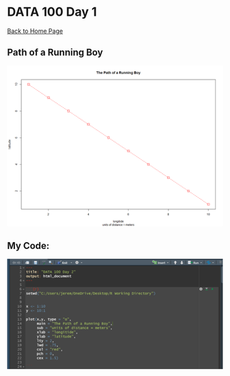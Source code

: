 # DATA 100 Day 1

[Back to Home Page](https://jeremy-swack.github.io/wicked-problems/)

## Path of a Running Boy


![](DATA_100_Day_1_PLOT.png)

## My Code:

![](DATA_100_Day_1_CODE.png)
